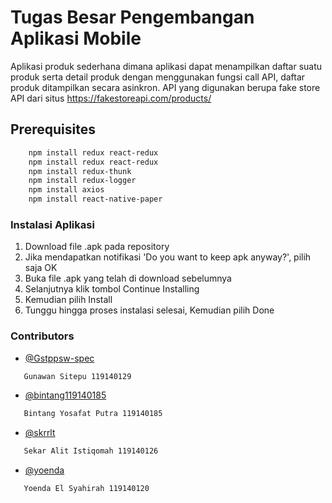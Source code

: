 # Tugas Besar Pengembangan Aplikasi Mobile

Aplikasi produk sederhana dimana aplikasi dapat menampilkan daftar suatu produk serta detail produk dengan menggunakan fungsi call API, daftar produk ditampilkan secara asinkron. API yang digunakan berupa fake store API dari situs https://fakestoreapi.com/products/

## Prerequisites  
  ```sh
      npm install redux react-redux
      npm install redux react-redux
      npm install redux-thunk          
      npm install redux-logger           
      npm install axios  
      npm install react-native-paper
  ```      
### Instalasi Aplikasi

1. Download file .apk pada repository      
2. Jika mendapatkan notifikasi 'Do you want to keep apk anyway?', pilih saja OK     
3. Buka file .apk yang telah di download sebelumnya      
4. Selanjutnya klik tombol Continue Installing
5. Kemudian pilih Install
6. Tunggu hingga proses instalasi selesai, Kemudian pilih Done
      
### Contributors
* [@Gstppsw-spec](https://github.com/Gstppsw-spec)
```sh
   Gunawan Sitepu 119140129
``` 
* [@bintang119140185](https://github.com/bintang119140185)
```sh
   Bintang Yosafat Putra 119140185
```
* [@skrrlt](https://github.com/skrrlt)
```sh
   Sekar Alit Istiqomah 119140126
```
* [@yoenda](https://github.com/yoenda)
```sh
   Yoenda El Syahirah 119140120
```